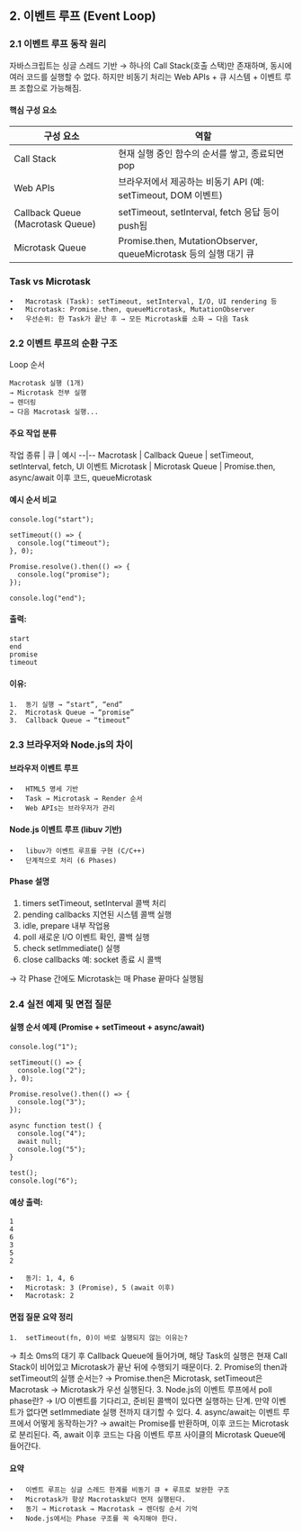 ## 2. 이벤트 루프 (Event Loop)

### 2.1 이벤트 루프 동작 원리

자바스크립트는 싱글 스레드 기반
→ 하나의 Call Stack(호출 스택)만 존재하며, 동시에 여러 코드를 실행할 수 없다.
하지만 비동기 처리는 Web APIs + 큐 시스템 + 이벤트 루프 조합으로 가능해짐.

#### 핵심 구성 요소

구성 요소	| 역할
--|--
Call Stack |	현재 실행 중인 함수의 순서를 쌓고, 종료되면 pop
Web APIs |	브라우저에서 제공하는 비동기 API (예: setTimeout, DOM 이벤트)
Callback Queue (Macrotask Queue) |	setTimeout, setInterval, fetch 응답 등이 push됨
Microtask Queue	| Promise.then, MutationObserver, queueMicrotask 등의 실행 대기 큐

### Task vs Microtask
	•	Macrotask (Task): setTimeout, setInterval, I/O, UI rendering 등
	•	Microtask: Promise.then, queueMicrotask, MutationObserver
	•	우선순위: 한 Task가 끝난 후 → 모든 Microtask를 소화 → 다음 Task

### 2.2 이벤트 루프의 순환 구조

Loop 순서
```
Macrotask 실행 (1개)
→ Microtask 전부 실행
→ 렌더링
→ 다음 Macrotask 실행...
```

#### 주요 작업 분류

작업 종류 |	큐 |	예시
--|--
Macrotask |	Callback Queue |	setTimeout, setInterval, fetch, UI 이벤트
Microtask |	Microtask Queue	| Promise.then, async/await 이후 코드, queueMicrotask

#### 예시 순서 비교
```
console.log("start");

setTimeout(() => {
  console.log("timeout");
}, 0);

Promise.resolve().then(() => {
  console.log("promise");
});

console.log("end");
```

#### 출력:

```
start
end
promise
timeout
```

#### 이유:
	1.	동기 실행 → “start”, “end”
	2.	Microtask Queue → “promise”
	3.	Callback Queue → “timeout”

### 2.3 브라우저와 Node.js의 차이

#### 브라우저 이벤트 루프
	•	HTML5 명세 기반
	•	Task → Microtask → Render 순서
	•	Web APIs는 브라우저가 관리

#### Node.js 이벤트 루프 (libuv 기반)
	•	libuv가 이벤트 루프를 구현 (C/C++)
	•	단계적으로 처리 (6 Phases)

#### Phase	설명
1. timers	setTimeout, setInterval 콜백 처리
2. pending callbacks	지연된 시스템 콜백 실행
3. idle, prepare	내부 작업용
4. poll	새로운 I/O 이벤트 확인, 콜백 실행
5. check	setImmediate() 실행
6. close callbacks	예: socket 종료 시 콜백

→ 각 Phase 간에도 Microtask는 매 Phase 끝마다 실행됨

### 2.4 실전 예제 및 면접 질문

#### 실행 순서 예제 (Promise + setTimeout + async/await)

```
console.log("1");

setTimeout(() => {
  console.log("2");
}, 0);

Promise.resolve().then(() => {
  console.log("3");
});

async function test() {
  console.log("4");
  await null;
  console.log("5");
}

test();
console.log("6");
```
#### 예상 출력:
```
1
4
6
3
5
2
```
	•	동기: 1, 4, 6
	•	Microtask: 3 (Promise), 5 (await 이후)
	•	Macrotask: 2

 
#### 면접 질문 요약 정리
	1.	setTimeout(fn, 0)이 바로 실행되지 않는 이유는?
→ 최소 0ms의 대기 후 Callback Queue에 들어가며,
해당 Task의 실행은 현재 Call Stack이 비어있고 Microtask가 끝난 뒤에 수행되기 때문이다.
	2.	Promise의 then과 setTimeout의 실행 순서는?
→ Promise.then은 Microtask, setTimeout은 Macrotask
→ Microtask가 우선 실행된다.
	3.	Node.js의 이벤트 루프에서 poll phase란?
→ I/O 이벤트를 기다리고, 준비된 콜백이 있다면 실행하는 단계.
만약 이벤트가 없다면 setImmediate 실행 전까지 대기할 수 있다.
	4.	async/await는 이벤트 루프에서 어떻게 동작하는가?
→ await는 Promise를 반환하며, 이후 코드는 Microtask로 분리된다.
즉, await 이후 코드는 다음 이벤트 루프 사이클의 Microtask Queue에 들어간다.

#### 요약

	•	이벤트 루프는 싱글 스레드 한계를 비동기 큐 + 루프로 보완한 구조
	•	Microtask가 항상 Macrotask보다 먼저 실행된다.
	•	동기 → Microtask → Macrotask → 렌더링 순서 기억
	•	Node.js에서는 Phase 구조를 꼭 숙지해야 한다.
